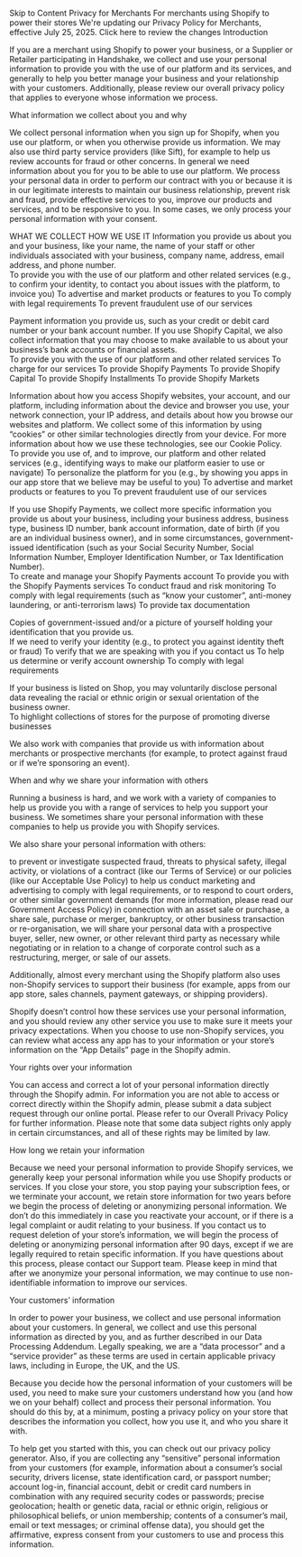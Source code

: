 Skip to Content
Privacy for Merchants
For merchants using Shopify to power their stores
We're updating our Privacy Policy for Merchants, effective July 25, 2025. Click here to review the changes
Introduction

If you are a merchant using Shopify to power your business, or a Supplier or Retailer participating in Handshake, we collect and use your personal information to provide you with the use of our platform and its services, and generally to help you better manage your business and your relationship with your customers. Additionally, please review our overall privacy policy that applies to everyone whose information we process.

What information we collect about you and why

We collect personal information when you sign up for Shopify, when you use our platform, or when you otherwise provide us information. We may also use third party service providers (like Sift), for example to help us review accounts for fraud or other concerns. In general we need information about you for you to be able to use our platform. We process your personal data in order to perform our contract with you or because it is in our legitimate interests to maintain our business relationship, prevent risk and fraud, provide effective services to you, improve our products and services, and to be responsive to you. In some cases, we only process your personal information with your consent.

WHAT WE COLLECT	HOW WE USE IT
Information you provide us about you and your business, like your name, the name of your staff or other individuals associated with your business, company name, address, email address, and phone number.	
To provide you with the use of our platform and other related services (e.g., to confirm your identity, to contact you about issues with the platform, to invoice you)
To advertise and market products or features to you
To comply with legal requirements
To prevent fraudulent use of our services

Payment information you provide us, such as your credit or debit card number or your bank account number. If you use Shopify Capital, we also collect information that you may choose to make available to us about your business’s bank accounts or financial assets.	
To provide you with the use of our platform and other related services
To charge for our services
To provide Shopify Payments
To provide Shopify Capital
To provide Shopify Installments
To provide Shopify Markets

Information about how you access Shopify websites, your account, and our platform, including information about the device and browser you use, your network connection, your IP address, and details about how you browse our websites and platform. We collect some of this information by using “cookies” or other similar technologies directly from your device. For more information about how we use these technologies, see our Cookie Policy.	
To provide you use of, and to improve, our platform and other related services (e.g., identifying ways to make our platform easier to use or navigate)
To personalize the platform for you (e.g., by showing you apps in our app store that we believe may be useful to you)
To advertise and market products or features to you
To prevent fraudulent use of our services

If you use Shopify Payments, we collect more specific information you provide us about your business, including your business address, business type, business ID number, bank account information, date of birth (if you are an individual business owner), and in some circumstances, government-issued identification (such as your Social Security Number, Social Information Number, Employer Identification Number, or Tax Identification Number).	
To create and manage your Shopify Payments account
To provide you with the Shopify Payments services
To conduct fraud and risk monitoring
To comply with legal requirements (such as “know your customer”, anti-money laundering, or anti-terrorism laws)
To provide tax documentation

Copies of government-issued and/or a picture of yourself holding your identification that you provide us.	
If we need to verify your identity (e.g., to protect you against identity theft or fraud)
To verify that we are speaking with you if you contact us
To help us determine or verify account ownership
To comply with legal requirements

If your business is listed on Shop, you may voluntarily disclose personal data revealing the racial or ethnic origin or sexual orientation of the business owner.	
To highlight collections of stores for the purpose of promoting diverse businesses

We also work with companies that provide us with information about merchants or prospective merchants (for example, to protect against fraud or if we’re sponsoring an event).

When and why we share your information with others

Running a business is hard, and we work with a variety of companies to help us provide you with a range of services to help you support your business. We sometimes share your personal information with these companies to help us provide you with Shopify services.

We also share your personal information with others:

to prevent or investigate suspected fraud, threats to physical safety, illegal activity, or violations of a contract (like our Terms of Service) or our policies (like our Acceptable Use Policy)
to help us conduct marketing and advertising
to comply with legal requirements, or to respond to court orders, or other similar government demands (for more information, please read our Government Access Policy)
in connection with an asset sale or purchase, a share sale, purchase or merger, bankruptcy, or other business transaction or re-organisation, we will share your personal data with a prospective buyer, seller, new owner, or other relevant third party as necessary while negotiating or in relation to a change of corporate control such as a restructuring, merger, or sale of our assets.

Additionally, almost every merchant using the Shopify platform also uses non-Shopify services to support their business (for example, apps from our app store, sales channels, payment gateways, or shipping providers).

Shopify doesn’t control how these services use your personal information, and you should review any other service you use to make sure it meets your privacy expectations. When you choose to use non-Shopify services, you can review what access any app has to your information or your store’s information on the “App Details” page in the Shopify admin.

Your rights over your information

You can access and correct a lot of your personal information directly through the Shopify admin. For information you are not able to access or correct directly within the Shopify admin, please submit a data subject request through our online portal. Please refer to our Overall Privacy Policy for further information. Please note that some data subject rights only apply in certain circumstances, and all of these rights may be limited by law.

How long we retain your information

Because we need your personal information to provide Shopify services, we generally keep your personal information while you use Shopify products or services. If you close your store, you stop paying your subscription fees, or we terminate your account, we retain store information for two years before we begin the process of deleting or anonymizing personal information. We don’t do this immediately in case you reactivate your account, or if there is a legal complaint or audit relating to your business. If you contact us to request deletion of your store’s information, we will begin the process of deleting or anonymizing personal information after 90 days, except if we are legally required to retain specific information. If you have questions about this process, please contact our Support team. Please keep in mind that after we anonymize your personal information, we may continue to use non-identifiable information to improve our services.

Your customers’ information

In order to power your business, we collect and use personal information about your customers. In general, we collect and use this personal information as directed by you, and as further described in our Data Processing Addendum. Legally speaking, we are a “data processor” and a “service provider” as these terms are used in certain applicable privacy laws, including in Europe, the UK, and the US.

Because you decide how the personal information of your customers will be used, you need to make sure your customers understand how you (and how we on your behalf) collect and process their personal information. You should do this by, at a minimum, posting a privacy policy on your store that describes the information you collect, how you use it, and who you share it with.

To help get you started with this, you can check out our privacy policy generator. Also, if you are collecting any “sensitive” personal information from your customers (for example, information about a consumer’s social security, drivers license, state identification card, or passport number; account log-in, financial account, debit or credit card numbers in combination with any required security codes or passwords; precise geolocation; health or genetic data, racial or ethnic origin, religious or philosophical beliefs, or union membership; contents of a consumer’s mail, email or text messages; or criminal offense data), you should get the affirmative, express consent from your customers to use and process this information.